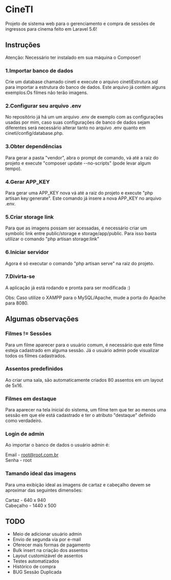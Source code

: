 # CineTI
Projeto de sistema web para o gerenciamento e compra de sessões de ingressos para cinema feito em Laravel 5.6!

## Instruções
Atenção: Necessário ter instalado em sua máquina o Composer!

### 1.Importar banco de dados
Crie um database chamado cineti e execute o arquivo cinetiEstrutura.sql para importar a estrutura do banco de dados. Este arquivo já contém alguns exemplos.Os filmes não terão imagens.

### 2.Configurar seu arquivo .env
No repositório já há um um arquivo .env de exemplo com as configurações usadas por mim, caso suas configurações de banco de dados sejam diferentes será necessário alterar tanto no arquivo .env quanto em cineti/config/database.php.

### 3.Obter dependências
Para gerar a pasta "vendor", abra o prompt de comando, vá até a raiz do projeto e execute "composer update --no-scripts" (pode levar algum tempo).

### 4.Gerar APP_KEY
Para gerar uma APP_KEY nova vá até a raiz do projeto e execute "php artisan key:generate". Este comando já insere a nova APP_KEY no arquivo .env.

### 5.Criar storage link
Para que as imagens possam ser acessadas, é necessário criar um symbolic link entre public/storage e storage/app/public. Para isso basta utilizar o comando "php artisan storage:link"

### 6.Iniciar servidor
Agora é só executar o comando "php artisan serve" na raiz do projeto.

### 7.Divirta-se
A aplicação já está rodando e pronta para ser modificada :)

Obs: Caso utilize o XAMPP para o MySQL/Apache, mude a porta do Apache para 8080.

## Algumas observações

### Filmes != Sessões
Para um filme aparecer para o usuário comum, é necessário que este filme esteja cadastrado em alguma sessão. Já o usuário admin pode visualizar todos os filmes cadastrados.

### Assentos predefinidos
Ao criar uma sala, são automaticamente criados 80 assentos em um layout de 5x16. 

### Filmes em destaque
Para aparecer na tela inicial do sistema, um filme tem que ter ao menos uma sessão em que ele está cadastrado e ter o atributo "destaque" definido como verdadeiro.

### Login de admin
Ao importar o banco de dados o usuário admin é:


Email - root@root.com.br  
Senha - root  

### Tamando ideal das imagens
Para uma exibição ideal as imagens de cartaz e cabeçalho devem se aproximar das seguintes dimensões:


Cartaz - 640 x 940  
Cabeçalho - 1440 x 500

## TODO
 - Meio de adicionar usuário admin
 - Envio de segunda via por e-mail
 - Oferecer mais formas de pagamento
 - Bulk insert na criação dos assentos
 - Layout customizável de assentos
 - Testes automatizados
 - Histórico de compra
 - BUG Sessão Duplicada

